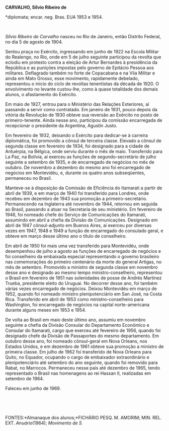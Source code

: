 **CARVALHO, Sílvio Ribeiro de**

\*diplomata; encar. neg. Bras. EUA 1953 e 1954.

 

*Sílvio Ribeiro de Carvalho* nasceu no Rio de Janeiro, então Distrito
Federal, no dia 5 de agosto de 1904.

Sentou praça no Exército, ingressando em junho de 1922 na Escola Militar
do Realengo, no Rio, onde em 5 de julho seguinte participou da revolta
que eclodiu em protesto contra a eleição de Artur Bernardes à
presidência da República e as punições impostas pelo governo de Epitácio
Pessoa aos militares. Deflagrado também no forte de Copacabana e na Vila
Militar e ainda em Mato Grosso, esse movimento, rapidamente debelado,
representou o início do ciclo de revoltas tenentistas da década de 1920.
O envolvimento no levante custou-lhe, como à quase totalidade dos demais
alunos, o afastamento do Exército.

Em maio de 1927, entrou para o Ministério das Relações Exteriores, aí
passando a servir como contratado. Em janeiro de 1931, pouco depois da
vitória da Revolução de 1930 obteve sua reversão ao Exército no posto de
primeiro-tenente. Ainda nesse ano, participou da comissão encarregada de
recepcionar o presidente da Argentina, Agustín Justo.

Em fevereiro de 1932, deixando o Exército para dedicar-se à carreira
diplomática, foi promovido a cônsul de terceira classe. Elevado a cônsul
de segunda classe em fevereiro de 1934, foi designado para a cidade de
Antuérpia, na Bélgica, onde serviu durante o mês de maio. Transferido
para La Paz, na Bolívia, aí exerceu as funções de segundo-secretário de
julho seguinte a setembro de 1935, e de encarregado de negócios no mês
de outubro. De novembro a dezembro do mesmo ano foi encarregado de
negócios em Montevidéu, e, durante os quatro anos subseqüentes,
permaneceu no Brasil.

Manteve-se à disposição da Comissão de Eficiência do Itamarati a partir
de abril de 1939, e em março de 1940 foi transferido para Londres, onde
recebeu em dezembro de 1943 sua promoção a primeiro-secretário.
Permanecendo na Inglaterra até novembro de 1944, retornou em seguida ao
Brasil, passando a atuar na Secretaria de seu ministério. Em fevereiro
de 1946, foi nomeado chefe do Serviço de Comunicações do Itamarati,
assumindo em abril a chefia da Divisão de Comunicações. Designado em
abril de 1947 cônsul-adjunto em Buenos Aires, aí exerceu por diversas
vezes em 1947, 1948 e 1949 a função de encarregado do consulado geral, e
obteve em março desse último ano o título de conselheiro.

Em abril de 1950 foi mais uma vez transferido para Montevidéu, onde
desempenhou de julho a agosto as funções de encarregado de negócios e
foi conselheiro da embaixada especial representando o governo brasileiro
nas comemorações do primeiro centenário da morte do general Artigas, no
mês de setembro. Promovido a ministro de segunda classe em novembro
desse ano e designado ao mesmo tempo ministro-conselheiro, representou o
Brasil em fevereiro de 1951 nas solenidades de posse de Andrés Martinez
Trueba, presidente eleito do Uruguai. No decorrer desse ano, foi também
várias vezes encarregado de negócios. Deixou Montevidéu em março de
1952, quando foi nomeado ministro plenipotenciário em San José, na Costa
Rica. Transferido em abril de 1953 como ministro-conselheiro para
Washington, foi encarregado de negócios na capital norte-americana
durante alguns meses em 1953 e 1954.

De volta ao Brasil em maio deste último ano, assumiu em novembro
seguinte a chefia da Divisão Consular do Departamento Econômico e
Consular do Itamarati, cargo que exerceu até fevereiro de 1956, quando
foi designado chefe da Divisão de Passaportes do mesmo departamento. Em
outubro desse ano, foi nomeado cônsul-geral em Nova Orleans, nos Estados
Unidos, e em dezembro de 1961 obteve sua promoção a ministro de primeira
classe. Em julho de 1962 foi transferido de Nova Orleans para Quito, no
Equador, ocupando o cargo de embaixador extraordinário e
plenipotenciário até setembro do ano seguinte, quando foi removido para
Rabat, no Marrocos. Permaneceu nesse país até dezembro de 1965, tendo
representado o Brasil nas homenagens ao rei Hassan II, realizadas em
setembro de 1964.

Faleceu em junho de 1969.

 

 

FONTES:*Almanaque dos alunos;*FICHÁRIO PESQ. M. AMORIM; MIN. REL. EXT.
*Anuário*(1964); *Movimento de 5.*

 
